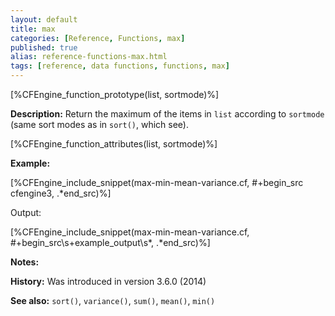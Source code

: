 ```yaml
---
layout: default
title: max
categories: [Reference, Functions, max]
published: true
alias: reference-functions-max.html
tags: [reference, data functions, functions, max]
---
```


[%CFEngine_function_prototype(list, sortmode)%]

**Description:** Return the maximum of the items in `list` according to `sortmode` (same sort modes as in `sort()`, which see).

[%CFEngine_function_attributes(list, sortmode)%]

**Example:**

[%CFEngine_include_snippet(max-min-mean-variance.cf, #\+begin_src cfengine3, .*end_src)%]

Output:

[%CFEngine_include_snippet(max-min-mean-variance.cf, #\+begin_src\s+example_output\s*, .*end_src)%]

**Notes:**  
   
**History:** Was introduced in version 3.6.0 (2014)

**See also:** `sort()`, `variance()`, `sum()`, `mean()`, `min()`
